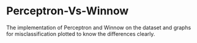 # Perceptron-Vs-Winnow
The implementation of Perceptron and Winnow on the dataset and graphs for misclassification plotted to know the differences clearly.

